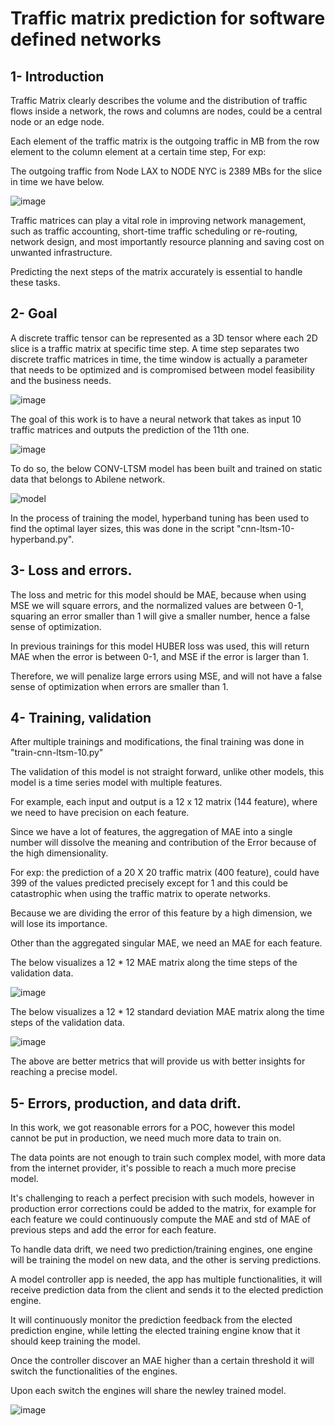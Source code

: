 # Traffic matrix prediction for software defined networks

## 1- Introduction

Traffic Matrix clearly describes the volume and the distribution of traffic flows inside a network, the rows and columns are nodes, could be a central node or an edge node.

Each element of the traffic matrix is the outgoing traffic in MB from the row element to the column element at a certain time step, For exp:

The outgoing traffic from Node LAX to NODE NYC is 2389 MBs for the slice in time we have below.

![image](https://user-images.githubusercontent.com/109002028/197401372-5f083eb3-53d4-401f-878d-9425ee92d3b1.png)

Traffic matrices can play a vital role in improving network management, such as traffic accounting, short-time traffic scheduling or re-routing, network design, and most importantly resource planning and saving cost on unwanted infrastructure. 

Predicting the next steps of the matrix accurately is essential to handle these tasks.

## 2- Goal

A discrete traffic tensor can be represented as a 3D tensor where each 2D slice is a traffic matrix at specific time step. A time step separates two discrete traffic matrices in time, the time window is actually a parameter that needs to be optimized and is compromised between model feasibility and the business needs.

![image](https://user-images.githubusercontent.com/109002028/197450753-39e00655-d596-477b-8877-181431e37769.png)



The goal of this work is to have a neural network that takes as input 10 traffic matrices and outputs the prediction of the 11th one.

![image](https://user-images.githubusercontent.com/109002028/197448059-e7b1bf54-bb18-4d4a-8a0f-e447f1e17ddf.png)




To do so, the below CONV-LTSM model has been built and trained on static data that belongs to Abilene network.

![model](https://user-images.githubusercontent.com/109002028/197463864-8b14bc73-c402-41c8-87a1-c98ccaa70cd0.png)


In the process of training the model, hyperband tuning has been used to find the optimal layer sizes, this was done in the script "cnn-ltsm-10-hyperband.py".
## 3- Loss and errors.

The loss and metric for this model should be MAE, because when using MSE we will square errors, and the normalized values are between 0-1, squaring an error smaller than 1 will give a smaller number, hence a false sense of optimization.

In previous trainings for this model HUBER loss was used, this will return MAE when the error is between 0-1, and MSE if the error is larger than 1.

Therefore, we will penalize large errors using MSE, and will not have a false sense of optimization when errors are smaller than 1.

## 4- Training, validation

After multiple trainings and modifications, the final training was done in "train-cnn-ltsm-10.py"

The validation of this model is not straight forward, unlike other models, this model is a time series model with multiple features.

For example, each input and output is a 12 x 12 matrix  (144 feature), where we need to have precision on each feature.

Since we have a lot of features, the aggregation of MAE into a single number will dissolve the meaning and contribution of the Error because of the high dimensionality.

For exp: the prediction of a 20 X 20 traffic matrix (400 feature), could have 399 of the values predicted precisely except for 1 and this could be catastrophic when using the traffic matrix to operate networks. 

Because we are dividing the error of this feature by a high dimension, we will lose its importance.

Other than the aggregated singular MAE, we need an MAE for each feature.

The below visualizes a 12 * 12 MAE matrix along the time steps of the validation data. 

![image](https://user-images.githubusercontent.com/109002028/197463685-49a74814-fd01-4e78-9fbd-8a080ffa5104.png)

The below visualizes a 12 * 12 standard deviation MAE matrix along the time steps of the validation data.

![image](https://user-images.githubusercontent.com/109002028/197476485-492d1cc8-27a3-4429-aaa7-d02b9c57bb1c.png)

The above are better metrics that will provide us with better insights for reaching a precise model.

## 5- Errors, production, and data drift.

In this work, we got reasonable errors for a POC, however this model cannot be put in production, we need much more data to train on.

The data points are not enough to train such complex model, with more data from the internet provider, it's possible to reach a much more precise model.

It's challenging to reach a perfect precision with such models, however in production error corrections could be added to the matrix, for example for each feature we could continuously compute the MAE and std of MAE of previous steps  and add the error for each feature.

To handle data drift, we need two prediction/training engines, one engine will be training the model on new data, and the other is serving predictions.

A model controller app is needed, the app has multiple functionalities, it will receive prediction data from the client and sends it to the elected prediction engine.

It will continuously monitor the prediction feedback from the elected prediction engine, while letting the elected training engine know that it should keep training the model.

Once the controller discover an MAE higher than a certain threshold it will switch the functionalities of the engines.

Upon each switch the engines will share the newley trained model.


![image](https://user-images.githubusercontent.com/109002028/197483540-6843adaa-b130-4aa7-b9d5-300440f5e764.png)





